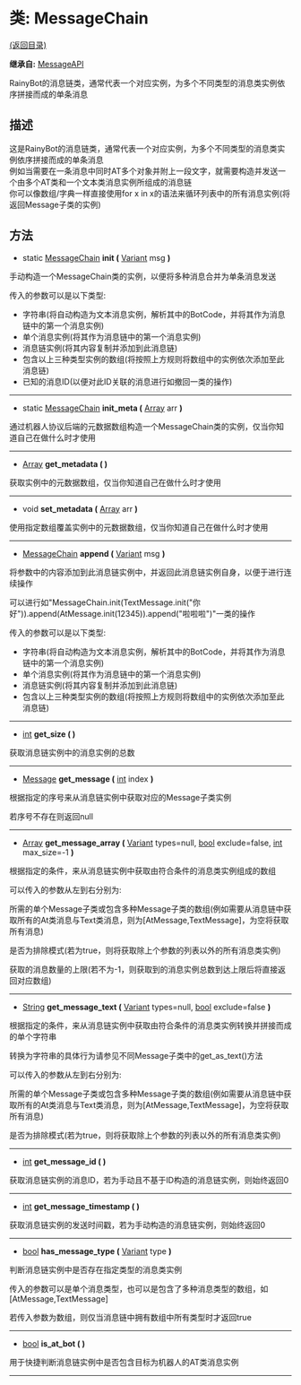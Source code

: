 # 类: MessageChain  
[(返回目录)](README.md)  
  
**继承自:** [MessageAPI](MessageAPI.md)  
  
RainyBot的消息链类，通常代表一个对应实例，为多个不同类型的消息类实例依序拼接而成的单条消息  
  
## 描述  
  
这是RainyBot的消息链类，通常代表一个对应实例，为多个不同类型的消息类实例依序拼接而成的单条消息   
例如当需要在一条消息中同时AT多个对象并附上一段文字，就需要构造并发送一个由多个AT类和一个文本类消息实例所组成的消息链   
你可以像数组/字典一样直接使用for x in x的语法来循环列表中的所有消息实例(将返回Message子类的实例)  
  
## 方法 
  
- static [MessageChain](MessageChain.md) **init (** [Variant](https://docs.godotengine.org/en/latest/classes/class_variant.html) msg **)**  
  
手动构造一个MessageChain类的实例，以便将多种消息合并为单条消息发送   
  
传入的参数可以是以下类型:   
- 字符串(将自动构造为文本消息实例，解析其中的BotCode，并将其作为消息链中的第一个消息实例)   
- 单个消息实例(将其作为消息链中的第一个消息实例)   
- 消息链实例(将其内容复制并添加到此消息链)   
- 包含以上三种类型实例的数组(将按照上方规则将数组中的实例依次添加至此消息链)   
- 已知的消息ID(以便对此ID关联的消息进行如撤回一类的操作)  
  
---  
  
- static [MessageChain](MessageChain.md) **init_meta (** [Array](https://docs.godotengine.org/en/latest/classes/class_array.html) arr **)**  
  
通过机器人协议后端的元数据数组构造一个MessageChain类的实例，仅当你知道自己在做什么时才使用  
  
---  
  
-  [Array](https://docs.godotengine.org/en/latest/classes/class_array.html) **get_metadata ( )**  
  
获取实例中的元数据数组，仅当你知道自己在做什么时才使用  
  
---  
  
-  void **set_metadata (** [Array](https://docs.godotengine.org/en/latest/classes/class_array.html) arr **)**  
  
使用指定数组覆盖实例中的元数据数组，仅当你知道自己在做什么时才使用  
  
---  
  
-  [MessageChain](MessageChain.md) **append (** [Variant](https://docs.godotengine.org/en/latest/classes/class_variant.html) msg **)**  
  
将参数中的内容添加到此消息链实例中，并返回此消息链实例自身，以便于进行连续操作   
  
可以进行如"MessageChain.init(TextMessage.init("你好")).append(AtMessage.init(12345)).append("啦啦啦")"一类的操作   
  
传入的参数可以是以下类型:   
- 字符串(将自动构造为文本消息实例，解析其中的BotCode，并将其作为消息链中的第一个消息实例)   
- 单个消息实例(将其作为消息链中的第一个消息实例)   
- 消息链实例(将其内容复制并添加到此消息链)   
- 包含以上三种类型实例的数组(将按照上方规则将数组中的实例依次添加至此消息链)  
  
---  
  
-  [int](https://docs.godotengine.org/en/latest/classes/class_int.html) **get_size ( )**  
  
获取消息链实例中的消息实例的总数  
  
---  
  
-  [Message](Message.md) **get_message (** [int](https://docs.godotengine.org/en/latest/classes/class_int.html) index **)**  
  
根据指定的序号来从消息链实例中获取对应的Message子类实例   
  
若序号不存在则返回null  
  
---  
  
-  [Array](https://docs.godotengine.org/en/latest/classes/class_array.html) **get_message_array (** [Variant](https://docs.godotengine.org/en/latest/classes/class_variant.html) types=null, [bool](https://docs.godotengine.org/en/latest/classes/class_bool.html) exclude=false, [int](https://docs.godotengine.org/en/latest/classes/class_int.html) max_size=-1 **)**  
  
根据指定的条件，来从消息链实例中获取由符合条件的消息类实例组成的数组   
  
可以传入的参数从左到右分别为:   
  
所需的单个Message子类或包含多种Message子类的数组(例如需要从消息链中获取所有的At类消息与Text类消息，则为[AtMessage,TextMessage]，为空将获取所有消息)   
  
是否为排除模式(若为true，则将获取除上个参数的列表以外的所有消息类实例)   
  
获取的消息数量的上限(若不为-1，则获取到的消息实例总数到达上限后将直接返回对应数组)  
  
---  
  
-  [String](https://docs.godotengine.org/en/latest/classes/class_string.html) **get_message_text (** [Variant](https://docs.godotengine.org/en/latest/classes/class_variant.html) types=null, [bool](https://docs.godotengine.org/en/latest/classes/class_bool.html) exclude=false **)**  
  
根据指定的条件，来从消息链实例中获取由符合条件的消息类实例转换并拼接而成的单个字符串   
  
转换为字符串的具体行为请参见不同Message子类中的get_as_text()方法   
  
可以传入的参数从左到右分别为:   
  
所需的单个Message子类或包含多种Message子类的数组(例如需要从消息链中获取所有的At类消息与Text类消息，则为[AtMessage,TextMessage]，为空将获取所有消息)   
  
是否为排除模式(若为true，则将获取除上个参数的列表以外的所有消息类实例)  
  
---  
  
-  [int](https://docs.godotengine.org/en/latest/classes/class_int.html) **get_message_id ( )**  
  
获取消息链实例的消息ID，若为手动且不基于ID构造的消息链实例，则始终返回0  
  
---  
  
-  [int](https://docs.godotengine.org/en/latest/classes/class_int.html) **get_message_timestamp ( )**  
  
获取消息链实例的发送时间戳，若为手动构造的消息链实例，则始终返回0  
  
---  
  
-  [bool](https://docs.godotengine.org/en/latest/classes/class_bool.html) **has_message_type (** [Variant](https://docs.godotengine.org/en/latest/classes/class_variant.html) type **)**  
  
判断消息链实例中是否存在指定类型的消息类实例   
  
传入的参数可以是单个消息类型，也可以是包含了多种消息类型的数组，如[AtMessage,TextMessage]   
  
若传入参数为数组，则仅当消息链中拥有数组中所有类型时才返回true  
  
---  
  
-  [bool](https://docs.godotengine.org/en/latest/classes/class_bool.html) **is_at_bot ( )**  
  
用于快捷判断消息链实例中是否包含目标为机器人的AT类消息实例  
  
---  
  

